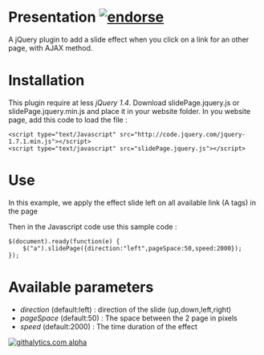 Presentation [![endorse](https://api.coderwall.com/nicoss01/endorsecount.png)](https://coderwall.com/nicoss01)
========================

A jQuery plugin to add a slide effect when you click on a link for an other page, with AJAX method.

Installation
============

This plugin require at less _jQuery 1.4_.
Download slidePage.jquery.js or slidePage.jquery.min.js and place it in your website folder.
In you website page, add this code to load the file :

    <script type="text/Javascript" src="http://code.jquery.com/jquery-1.7.1.min.js"></script>
    <script type="text/javascript" src="slidePage.jquery.js"></script>


Use
===
In this example, we apply the effect slide left on all available link (A tags) in the page 


Then in the Javascript code use this sample code :

    $(document).ready(function(e) {
        $("a").slidePage({direction:"left",pageSpace:50,speed:2000});
    });

Available parameters
===============

* *direction* (default:left) : direction of the slide (up,down,left,right)
* *pageSpace* (default:50) : The space between the 2 page in pixels
* *speed* (default:2000) : The time duration of the effect


[![githalytics.com alpha](https://cruel-carlota.pagodabox.com/0259746f22db165dfa3d376d28b9a847 "githalytics.com")](http://githalytics.com/nicoss01/jQuery-Plugin-Slide-Page)
